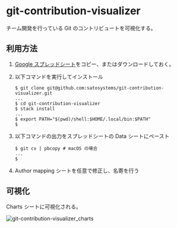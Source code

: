 # git-contribution-visualizer

チーム開発を行っている Git のコントリビュートを可視化する。

## 利用方法

1. [Google スプレッドシート](https://docs.google.com/spreadsheets/d/14Z2yCX8wDWQYJPoX9CiObmQw-hy1Wlt4CvrxAiXZ1ww/edit#gid=0)をコピー、またはダウンロードしておく。
2. 以下コマンドを実行してインストール

    ```shell-session
    $ git clone git@github.com:satosystems/git-contribution-visualizer.git
    ...
    $ cd git-contribution-visualizer
    $ stack install
    ...
    $ export PATH="$(pwd)/shell:$HOME/.local/bin:$PATH"
    $
    ```

3. 以下コマンドの出力をスプレッドシートの Data シートにペースト

    ```shell-session
    $ git cv | pbcopy # macOS の場合
    ...
    $
    ```

4. Author mapping シートを任意で修正し、名寄を行う

## 可視化

Charts シートに可視化される。

![git-contribution-visualizer_charts](https://user-images.githubusercontent.com/1842469/222305124-14d4b8d1-11c8-4d21-88ee-0272af6c508b.png)

